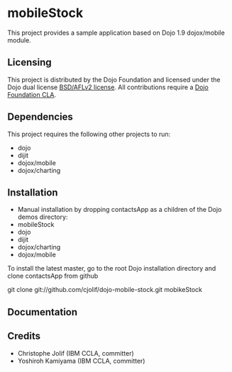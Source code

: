 # mobileStock

This project provides a sample application based on Dojo 1.9 dojox/mobile module.

## Licensing

This project is distributed by the Dojo Foundation and licensed under the Dojo dual license [BSD/AFLv2 license](http://dojotoolkit.org/license).
All contributions require a [Dojo Foundation CLA](http://dojofoundation.org/about/claForm).

## Dependencies

This project requires the following other projects to run:
 * dojo
 * dijit
 * dojox/mobile
 * dojox/charting

## Installation

* Manual installation by dropping contactsApp as a children of the Dojo demos directory:
 * mobileStock
 * dojo
 * dijit
 * dojox/charting
 * dojox/mobile

 To install the latest master, go to the root Dojo installation directory and clone contactsApp from github

 git clone git://github.com/cjolif/dojo-mobile-stock.git mobikeStock

## Documentation

## Credits

* Christophe Jolif (IBM CCLA, committer)
* Yoshiroh Kamiyama (IBM CCLA, committer)
